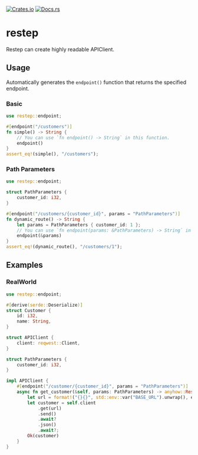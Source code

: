 [![Crates.io](https://img.shields.io/crates/v/restep?style=for-the-badge)](https://crates.io/crates/restep)
[![Docs.rs](https://img.shields.io/docsrs/restep?style=for-the-badge)](https://docs.rs/restep)

# restep


Restep can create highly readable APIClient.

## Usage

Automatically generates the `endpoint()` function that returns the specified endpoint.

### Basic
```rust
use restep::endpoint;

#[endpoint("/customers")]
fn simple() -> String {
    // You can use `fn endpoint() -> String` in this function.
    endpoint()
}
assert_eq!(simple(), "/customers");
```

### Path Parameters
```rust
use restep::endpoint;

struct PathParameters {
    customer_id: i32,
}

#[endpoint("/customers/{customer_id}", params = "PathParameters")]
fn dynamic_route() -> String {
    let params = PathParameters { customer_id: 1 };
    // You can use `fn endpoint(params: &PathParameters) -> String` in this function.
    endpoint(&params)
}
assert_eq!(dynamic_route(), "/customers/1");
```

## Examples

### RealWorld
```rust
use restep::endpoint;

#[derive(serde::Deserialize)]
struct Customer {
    id: i32,
    name: String,
}

struct APIClient {
    client: reqwest::Client,
}

struct PathParameters {
    customer_id: i32,
}

impl APIClient {
    #[endpoint("/customer/{customer_id}", params = "PathParameters")]
    async fn get_customer(&self, params: PathParameters) -> anyhow::Result<Customer> {
        let url = format!("{}{}", std::env::var("BASE_URL").unwrap(), endpoint(&params));
        let customer = self.client
            .get(url)
            .send()
            .await?
            .json()
            .await?;
        Ok(customer)
    }
}
```
